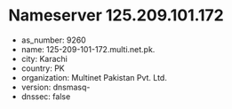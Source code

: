 # Nameserver 125.209.101.172

* as_number: 9260
* name: 125-209-101-172.multi.net.pk.
* city: Karachi
* country: PK
* organization: Multinet Pakistan Pvt. Ltd.
* version: dnsmasq-
* dnssec: false
